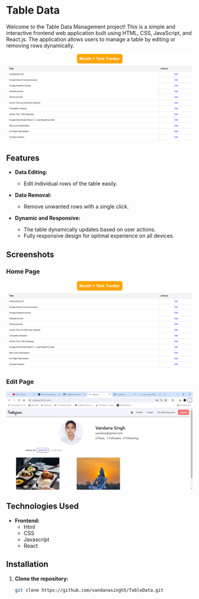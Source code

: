 # Table Data

Welcome to the Table Data Management project! This is a simple and interactive frontend web application built using HTML, CSS, JavaScript, and React.js. The application allows users to manage a table by editing or removing rows dynamically.

![Home Page](https://github.com/vandanasingh5/TableData/blob/main/Screenshot%202024-09-06%20225533.png)

## Features

- **Data Editing:**
  - Edit individual rows of the table easily.
  
- **Data Removal:**
  - Remove unwanted rows with a single click.
    
- **Dynamic and Responsive:**
  - The table dynamically updates based on user actions.
  - Fully responsive design for optimal experience on all devices.
    
## Screenshots

### Home Page
![Home Page](https://github.com/vandanasingh5/TableData/blob/main/Screenshot%202024-09-06%20225533.png)

### Edit Page
![Profile Page](https://github.com/vandanasingh5/InstaClick/blob/main/client/public/profile.jpeg)

## Technologies Used

- **Frontend:**
  - Html
  - CSS
  - Javascript
  - React

## Installation

1. **Clone the repository:**
   ```bash
   git clone https://github.com/vandanasingh5/TableData.git
